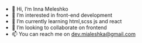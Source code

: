 - 👋 Hi, I’m Inna Meleshko
- 👀 I’m interested in front-end development
- 🌱 I’m currently learning html,scss js and react
- 💞️ I’m looking to collaborate on frontend
- 📫 You can reach me on dev.mialeshka@gmail.com

<!---
InnaMeleshko/InnaMeleshko is a ✨ special ✨ repository because its `README.md` (this file) appears on your GitHub profile.
You can click the Preview link to take a look at your changes.
--->
